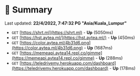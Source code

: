 # 📖 Summary
Last updated: **22/4/2022, 7:47:32 PG "Asia/Kuala_Lumpur"**

- `GET` [https://shrt.ml](https://shrt.ml) - **Up** (5050ms)
- `GET` [https://hst.aytea.ml/](https://hst.aytea.ml/) - **Up** (450ms)
- `GET` [https://color.aytea.ml/4b31d6.png](https://color.aytea.ml/4b31d6.png) - **Up** (1687ms)
- `GET` [https://memeapi.aytea14.repl.co/gimme](https://memeapi.aytea14.repl.co/gimme) - **Up** (288ms)
- `GET` [https://teledrivemy.herokuapp.com/dashboard](https://teledrivemy.herokuapp.com/dashboard) - **Up** (178ms)
